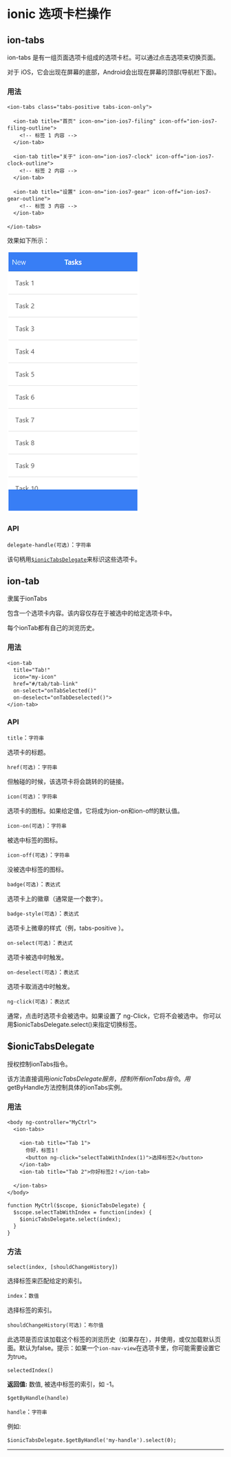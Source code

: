 # ionic 选项卡栏操作

## ion-tabs

ion-tabs 是有一组页面选项卡组成的选项卡栏。可以通过点击选项来切换页面。

对于 iOS，它会出现在屏幕的底部，Android会出现在屏幕的顶部(导航栏下面)。

### 用法

```
<ion-tabs class="tabs-positive tabs-icon-only">

  <ion-tab title="首页" icon-on="ion-ios7-filing" icon-off="ion-ios7-filing-outline">
    <!-- 标签 1 内容 -->
  </ion-tab>

  <ion-tab title="关于" icon-on="ion-ios7-clock" icon-off="ion-ios7-clock-outline">
    <!-- 标签 2 内容 -->
  </ion-tab>

  <ion-tab title="设置" icon-on="ion-ios7-gear" icon-off="ion-ios7-gear-outline">
    <!-- 标签 3 内容 -->
  </ion-tab>

</ion-tabs>

```



效果如下所示：

![](../img/40.png)

### API

`delegate-handle(可选)`：`字符串`

该句柄用[`$ionicTabsDelegate`](/docs/api/service/$ionicTabsDelegate/)来标识这些选项卡。



## ion-tab

隶属于ionTabs

包含一个选项卡内容。该内容仅存在于被选中的给定选项卡中。

每个ionTab都有自己的浏览历史。

### 用法

```
<ion-tab
  title="Tab!"
  icon="my-icon"
  href="#/tab/tab-link"
  on-select="onTabSelected()"
  on-deselect="onTabDeselected()">
</ion-tab>

```

### API

`title`：`字符串`

选项卡的标题。


`href(可选)`：`字符串`

但触碰的时候，该选项卡将会跳转的的链接。


`icon(可选)`：`字符串`

选项卡的图标。如果给定值，它将成为ion-on和ion-off的默认值。


`icon-on(可选)`：`字符串`

被选中标签的图标。


`icon-off(可选)`：`字符串`

没被选中标签的图标。


`badge(可选)`：`表达式`

选项卡上的徽章（通常是一个数字）。


`badge-style(可选)`：`表达式`

选项卡上微章的样式（例，tabs-positive ）。


`on-select(可选)`：`表达式`

选项卡被选中时触发。


`on-deselect(可选)`：`表达式`

选项卡取消选中时触发。


`ng-click(可选)`：`表达式`

通常，点击时选项卡会被选中。如果设置了 ng-Click，它将不会被选中。 你可以用$ionicTabsDelegate.select()来指定切换标签。



## $ionicTabsDelegate

授权控制ionTabs指令。

该方法直接调用$ionicTabsDelegate服务，控制所有ionTabs指令。用$getByHandle方法控制具体的ionTabs实例。

### 用法

```
<body ng-controller="MyCtrl">
  <ion-tabs>

    <ion-tab title="Tab 1">
      你好，标签1！
      <button ng-click="selectTabWithIndex(1)">选择标签2</button>
    </ion-tab>
    <ion-tab title="Tab 2">你好标签2！</ion-tab>

  </ion-tabs>
</body>

```

```
function MyCtrl($scope, $ionicTabsDelegate) {
  $scope.selectTabWithIndex = function(index) {
    $ionicTabsDelegate.select(index);
  }
}

```

### 方法

```
select(index, [shouldChangeHistory])

```

选择标签来匹配给定的索引。

`index`：`数值`

选择标签的索引。


`shouldChangeHistory(可选)`：`布尔值`

此选项是否应该加载这个标签的浏览历史（如果存在），并使用，或仅加载默认页面。默认为false。提示：如果一个`ion-nav-view`在选项卡里，你可能需要设置它为true。



```
selectedIndex()
```

**返回值:** 数值, 被选中标签的索引，如 -1。

```
$getByHandle(handle)

```

`handle`：`字符串`

例如:

```
$ionicTabsDelegate.$getByHandle('my-handle').select(0);
```

****
